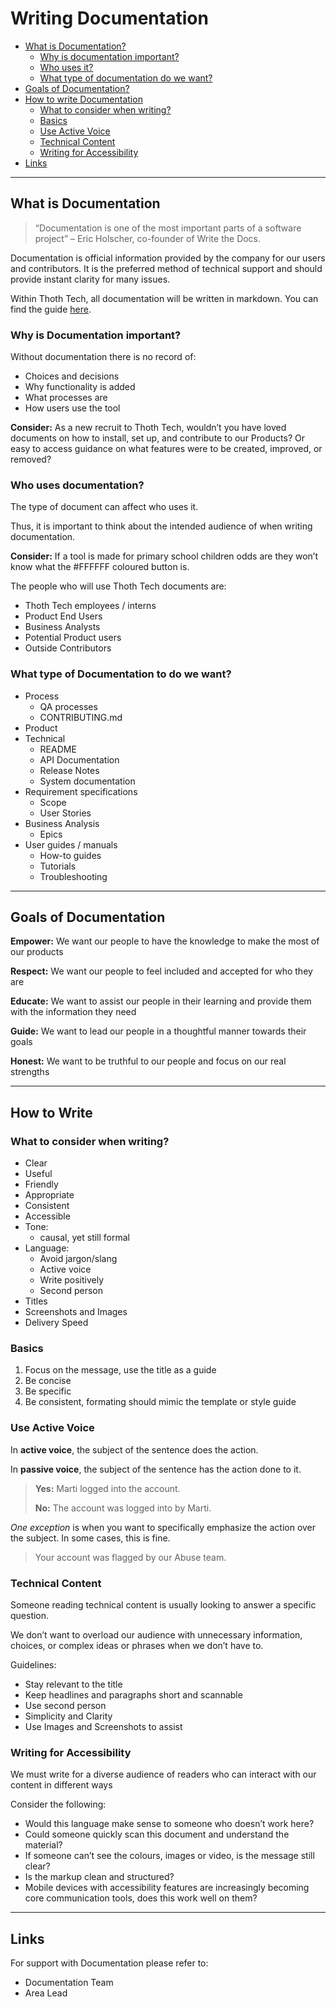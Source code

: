 # Writing Documentation

- [What is Documentation?](#what-is-documentation)
  - [Why is documentation important?](#why-is-documentation-important)
  - [Who uses it?](#who-uses-documentation)
  - [What type of documentation do we want?](#what-type-of-documentation-to-do-we-want)
- [Goals of Documentation?](#goals-of-documentation)
- [How to write Documentation](#how-to-write)
  - [What to consider when writing?](#what-to-consider-when-writing)
  - [Basics](#basics)
  - [Use Active Voice](#use-active-voice)
  - [Technical Content](#technical-content)
  - [Writing for Accessibility](#writing-for-accessibility)
- [Links](#links)

---

## What is Documentation

> “Documentation is one of the most important parts of a software project” – Eric Holscher, co-founder of Write the Docs.

Documentation is official information provided by the company for our users and contributors. It is the preferred method of technical support and should provide instant clarity for many issues.

Within Thoth Tech, all documentation will be written in markdown. You can find the guide [here](markdown-guide.md).

### Why is Documentation important?

Without documentation there is no record of:

- Choices and decisions
- Why functionality is added
- What processes are
- How users use the tool

**Consider:**
As a new recruit to Thoth Tech, wouldn’t you have loved documents on how to install, set up, and contribute to our Products? Or easy to access guidance on what features were to be created, improved, or removed?

### Who uses documentation?

The type of document can affect who uses it.

Thus, it is important to think about the intended audience of when writing documentation.

**Consider:** If a tool is made for primary school children odds are they won’t know what the #FFFFFF coloured button is.

The people who will use Thoth Tech documents are:

- Thoth Tech employees / interns
- Product End Users
- Business Analysts
- Potential Product users
- Outside Contributors

### What type of Documentation to do we want?

- Process
  - QA processes
  - CONTRIBUTING.md
- Product
- Technical
  - README
  - API Documentation
  - Release Notes
  - System documentation
- Requirement specifications
  - Scope
  - User Stories
- Business Analysis
  - Epics
- User guides / manuals
  - How-to guides
  - Tutorials
  - Troubleshooting

---

## Goals of Documentation

**Empower:**
We want our people to have the knowledge to make the most of our products

**Respect:**
We want our people to feel included and accepted for who they are

**Educate:**
We want to assist our people in their learning and provide them with the information they need

**Guide:**
We want to lead our people in a thoughtful manner towards their goals

**Honest:**
We want to be truthful to our people and focus on our real strengths

---

## How to Write

### What to consider when writing?

- Clear
- Useful
- Friendly
- Appropriate
- Consistent
- Accessible
- Tone:
  - causal, yet still formal
- Language:
  - Avoid jargon/slang
  - Active voice
  - Write positively
  - Second person
- Titles
- Screenshots and Images
- Delivery Speed

### Basics

1. Focus on the message, use the title as a guide
1. Be concise
1. Be specific
1. Be consistent, formating should mimic the template or style guide

### Use Active Voice

In **active voice**, the subject of the sentence does the action.

In **passive voice**, the subject of the sentence has the action done to it.

> **Yes:** Marti logged into the account.<div> **No:** The account was logged into by Marti.

_One exception_ is when you want to specifically emphasize the action over the subject. In some cases, this is fine.

> Your account was flagged by our Abuse team.

### Technical Content

Someone reading technical content is usually looking to answer a specific question.

We don’t want to overload our audience with unnecessary information, choices, or complex ideas or phrases when we don’t have to.

Guidelines:

- Stay relevant to the title
- Keep headlines and paragraphs short and scannable
- Use second person
- Simplicity and Clarity
- Use Images and Screenshots to assist

### Writing for Accessibility

We must write for a diverse audience of readers who can interact with our content in different ways

Consider the following:

- Would this language make sense to someone who doesn’t work here?
- Could someone quickly scan this document and understand the material?
- If someone can’t see the colours, images or video, is the message still clear?
- Is the markup clean and structured?
- Mobile devices with accessibility features are increasingly becoming core communication tools, does this work well on them?

---

## Links

For support with Documentation please refer to:

- Documentation Team
- Area Lead
